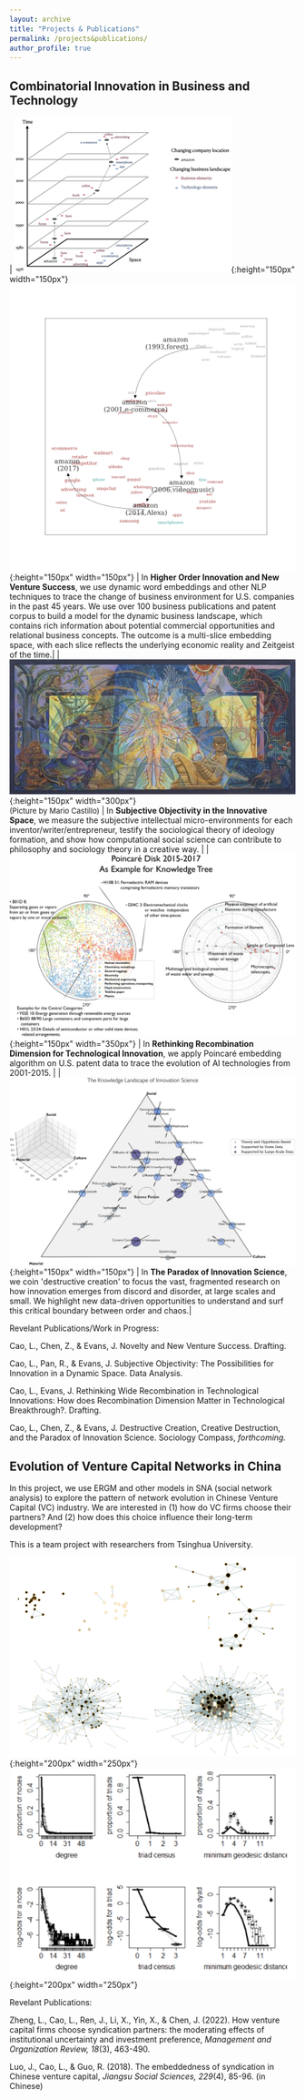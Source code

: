 ```yaml
---
layout: archive
title: "Projects & Publications"
permalink: /projects&publications/
author_profile: true
---
```


Combinatorial Innovation in Business and Technology
-----

| ![amazon1](amazon1.png){:height="150px" width="150px"}![amazon2](amazon2.png){:height="150px" width="150px"} | In <strong>Higher Order Innovation and New Venture Success</strong>, we use dynamic word embeddings and other NLP techniques to trace the change of business environment for U.S. companies in the past 45 years. We use over 100 business publications and patent corpus to build a model for the dynamic business landscape, which contains rich information about potential commercial opportunities and relational business concepts. The outcome is a multi-slice embedding space, with each slice reflects the underlying economic reality and Zeitgeist of the time.| 
| ![breath](breath.jpg){:height="150px" width="300px"}<br><font size=2>(Picture by Mario Castillo)</font> | In <strong>Subjective Objectivity in the Innovative Space</strong>, we measure the subjective intellectual micro-environments for each inventor/writer/entrepreneur, testify the sociological theory of ideology formation, and show how computational social science can contribute to philosophy and sociology theory in a creative way.  | 
| ![poincare](poincare.png){:height="150px" width="350px"} | In <strong>Rethinking Recombination Dimension for Technological Innovation</strong>, we apply Poincaré embedding algorithm on U.S. patent data to trace the evolution of AI technologies from 2001-2015. | 
| ![triangle](triangle.jpg){:height="150px" width="150px"} | In <strong>The Paradox of Innovation Science</strong>, we coin 'destructive creation' to focus the vast, fragmented research on how innovation emerges from discord and disorder, at large scales and small. We highlight new data-driven opportunities to understand and surf this critical boundary between order and chaos.| 

Revelant Publications/Work in Progress:

Cao, L., Chen, Z., & Evans, J. Novelty and New Venture Success. Drafting.

Cao, L., Pan, R., & Evans, J. Subjective Objectivity: The Possibilities for Innovation in a Dynamic Space. Data Analysis.

Cao, L., Evans, J. Rethinking Wide Recombination in Technological Innovations: How does Recombination Dimension Matter in Technological Breakthrough?. Drafting.

Cao, L., Chen, Z., & Evans, J. Destructive Creation, Creative Destruction, and the Paradox of Innovation Science. Sociology Compass, *forthcoming.*

Evolution of Venture Capital Networks in China
------
In this project, we use ERGM and other models in SNA (social network analysis) to explore the pattern of network evolution in Chinese Venture Capital (VC) industry. We are interested in (1) how do VC firms choose their partners? And (2) how does this choice influence their long-term development?

This is a team project with researchers from Tsinghua University.

![ERGM1](ERGM1.png){:height="200px" width="250px"}![ERGM2](ERGM2.png){:height="200px" width="250px"}

Revelant Publications:

Zheng, L., Cao, L., Ren, J., Li, X., Yin, X., & Chen, J. (2022). How venture capital firms choose syndication partners: the moderating effects of institutional uncertainty and investment preference, *Management and Organization Review, 18*(3), 463-490. 

Luo, J., Cao, L., & Guo, R. (2018). The embeddedness of syndication in Chinese venture capital, *Jiangsu Social Sciences, 229*(4), 85-96. (in Chinese)